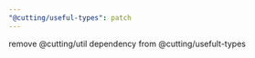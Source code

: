 ```yaml
---
"@cutting/useful-types": patch
---
```


remove @cutting/util dependency from @cutting/usefult-types
